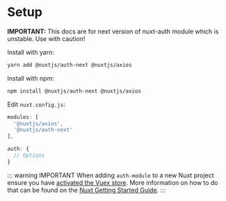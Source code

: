 # Setup

**IMPORTANT:** This docs are for next version of nuxt-auth module which is unstable. Use with caution!

Install with yarn:

```bash
yarn add @nuxtjs/auth-next @nuxtjs/axios
```

Install with npm:

```bash
npm install @nuxtjs/auth-next @nuxtjs/axios
```

Edit `nuxt.config.js`:

```js
modules: [
  '@nuxtjs/axios',
  '@nuxtjs/auth-next'
],

auth: {
  // Options
}
```

::: warning IMPORTANT
When adding `auth-module` to a new Nuxt project ensure you have [activated the Vuex store](https://nuxtjs.org/guide/vuex-store/#activate-the-store). More information on how to do that can be found on the [Nuxt Getting Started Guide](https://nuxtjs.org/guide/vuex-store).
:::

